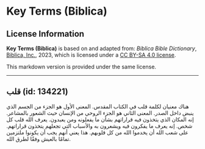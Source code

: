 # Key Terms (Biblica)

## License Information

**Key Terms (Biblica)** is based on and adapted from: _Biblica Bible Dictionary_, [Biblica, Inc.](https://www.biblica.com/), 2023, which is licensed under a [CC BY-SA 4.0 license](https://creativecommons.org/licenses/by-sa/4.0/legalcode.en).

This markdown version is provided under the same license.



--------------------------------

## قلب (id: 134221)

هناك معنيان لكلمة قلب في الكتاب المقدس. المعنى الأول هو الجزء من الجسم الذي ينبض داخل الصدر. المعنى الثاني هو الجزء الروحي من الإنسان حيث الشعور بالمشاعر. إنه المكان الذي يتخذون فيه قراراتهم بشأن ما يفعلونه ومن يعبدون. يعرف الله قلب كل شخص. إنه يعرف ما يفكرون فيه ويشعرون به والأسباب التي تجعلهم يتخذون قراراتهم. على شعب الله أن يخدموا الله من كل قلوبهم. هذا يعني أنهم يجب أن يكونوا ملتزمين تمامًا بالعيش وفقًا لطرق الله.


